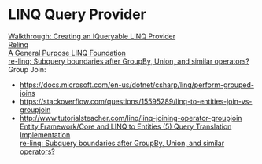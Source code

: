 # LINQ Query Provider
[Walkthrough: Creating an IQueryable LINQ Provider](https://msdn.microsoft.com/en-us/library/bb546158.aspx) \
[Relinq](https://github.com/re-motion/Relinq) \
[A General Purpose LINQ Foundation](https://www.re-motion.org/download/re-linq.pdf) \
[re-linq: Subquery boundaries after GroupBy, Union, and similar operators?](https://www.re-motion.org/blogs/mix/category/re-linq) \
Group Join:
- https://docs.microsoft.com/en-us/dotnet/csharp/linq/perform-grouped-joins
- https://stackoverflow.com/questions/15595289/linq-to-entities-join-vs-groupjoin
- http://www.tutorialsteacher.com/linq/linq-joining-operator-groupjoin \
[Entity Framework/Core and LINQ to Entities (5) Query Translation Implementation](https://weblogs.asp.net/dixin/entity-framework-core-and-linq-to-entities-5-query-translation-implementation) \
[re-linq: Subquery boundaries after GroupBy, Union, and similar operators?](https://www.re-motion.org/blogs/mix/category/re-linq/)
